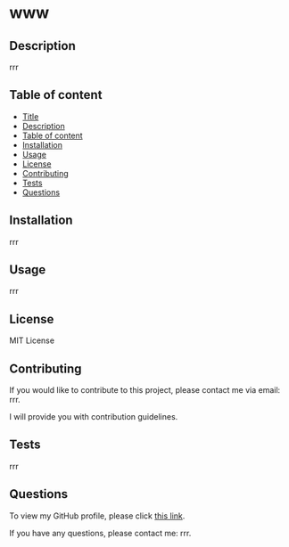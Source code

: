# www

## Description
rrr

## Table of content

- [Title](#title)
- [Description](#description)
- [Table of content](#table-of-content)
- [Installation](#installation)
- [Usage](#usage)
- [License](#license)
- [Contributing](#contributing)
- [Tests](#tests)
- [Questions](#questions)
  
## Installation

rrr

## Usage

rrr

## License  
MIT License

## Contributing

If you would like to contribute to this project, please contact me via email: rrr.

I will provide you with contribution guidelines.

## Tests

rrr

## Questions
To view my GitHub profile, please click [this link](rrr).

If you have any questions, please contact me: rrr.

